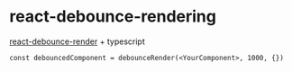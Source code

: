 # react-debounce-rendering

[react-debounce-render](https://github.com/podefr/react-debounce-render) + typescript

```tsx
const debouncedComponent = debounceRender(<YourComponent>, 1000, {})
```
